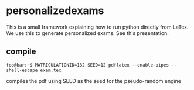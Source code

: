 # personalizedexams

This is a small framework explaining how to run python directly from LaTex. We use this to generate personalized exams. See this presentation.

## compile

```console
foo@bar:~$ MATRICULATIONID=132 SEED=12 pdflatex --enable-pipes --shell-escape exam.tex
```
compiles the pdf using SEED as the seed for the pseudo-random engine
